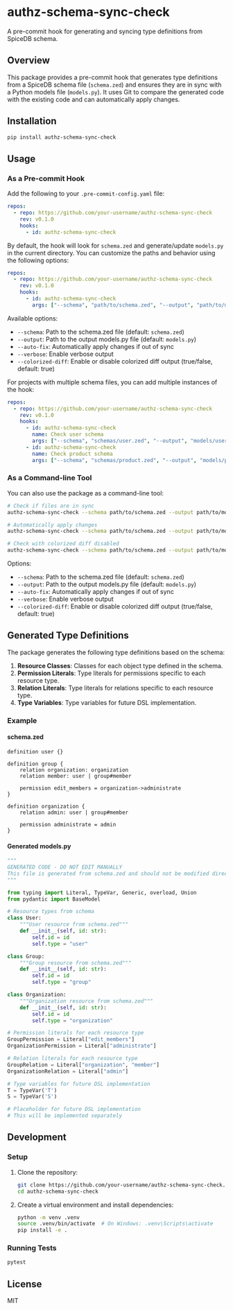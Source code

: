 # authz-schema-sync-check

A pre-commit hook for generating and syncing type definitions from SpiceDB schema.

## Overview

This package provides a pre-commit hook that generates type definitions from a SpiceDB schema file (`schema.zed`) and ensures they are in sync with a Python models file (`models.py`). It uses Git to compare the generated code with the existing code and can automatically apply changes.

## Installation

```bash
pip install authz-schema-sync-check
```

## Usage

### As a Pre-commit Hook

Add the following to your `.pre-commit-config.yaml` file:

```yaml
repos:
  - repo: https://github.com/your-username/authz-schema-sync-check
    rev: v0.1.0
    hooks:
      - id: authz-schema-sync-check
```

By default, the hook will look for `schema.zed` and generate/update `models.py` in the current directory. You can customize the paths and behavior using the following options:

```yaml
repos:
  - repo: https://github.com/your-username/authz-schema-sync-check
    rev: v0.1.0
    hooks:
      - id: authz-schema-sync-check
        args: ["--schema", "path/to/schema.zed", "--output", "path/to/models.py", "--auto-fix", "--colorized-diff=false"]
```

Available options:
- `--schema`: Path to the schema.zed file (default: `schema.zed`)
- `--output`: Path to the output models.py file (default: `models.py`)
- `--auto-fix`: Automatically apply changes if out of sync
- `--verbose`: Enable verbose output
- `--colorized-diff`: Enable or disable colorized diff output (true/false, default: true)

For projects with multiple schema files, you can add multiple instances of the hook:

```yaml
repos:
  - repo: https://github.com/your-username/authz-schema-sync-check
    rev: v0.1.0
    hooks:
      - id: authz-schema-sync-check
        name: Check user schema
        args: ["--schema", "schemas/user.zed", "--output", "models/user_models.py"]
      - id: authz-schema-sync-check
        name: Check product schema
        args: ["--schema", "schemas/product.zed", "--output", "models/product_models.py"]
```

### As a Command-line Tool

You can also use the package as a command-line tool:

```bash
# Check if files are in sync
authz-schema-sync-check --schema path/to/schema.zed --output path/to/models.py

# Automatically apply changes
authz-schema-sync-check --schema path/to/schema.zed --output path/to/models.py --auto-fix

# Check with colorized diff disabled
authz-schema-sync-check --schema path/to/schema.zed --output path/to/models.py --colorized-diff=false
```

Options:
- `--schema`: Path to the schema.zed file (default: `schema.zed`)
- `--output`: Path to the output models.py file (default: `models.py`)
- `--auto-fix`: Automatically apply changes if out of sync
- `--verbose`: Enable verbose output
- `--colorized-diff`: Enable or disable colorized diff output (true/false, default: true)

## Generated Type Definitions

The package generates the following type definitions based on the schema:

1. **Resource Classes**: Classes for each object type defined in the schema.
2. **Permission Literals**: Type literals for permissions specific to each resource type.
3. **Relation Literals**: Type literals for relations specific to each resource type.
4. **Type Variables**: Type variables for future DSL implementation.

### Example

#### schema.zed

```
definition user {}

definition group {
    relation organization: organization
    relation member: user | group#member

    permission edit_members = organization->administrate
}

definition organization {
    relation admin: user | group#member

    permission administrate = admin
}
```

#### Generated models.py

```python
"""
GENERATED CODE - DO NOT EDIT MANUALLY
This file is generated from schema.zed and should not be modified directly.
"""

from typing import Literal, TypeVar, Generic, overload, Union
from pydantic import BaseModel

# Resource types from schema
class User:
    """User resource from schema.zed"""
    def __init__(self, id: str):
        self.id = id
        self.type = "user"

class Group:
    """Group resource from schema.zed"""
    def __init__(self, id: str):
        self.id = id
        self.type = "group"

class Organization:
    """Organization resource from schema.zed"""
    def __init__(self, id: str):
        self.id = id
        self.type = "organization"

# Permission literals for each resource type
GroupPermission = Literal["edit_members"]
OrganizationPermission = Literal["administrate"]

# Relation literals for each resource type
GroupRelation = Literal["organization", "member"]
OrganizationRelation = Literal["admin"]

# Type variables for future DSL implementation
T = TypeVar('T')
S = TypeVar('S')

# Placeholder for future DSL implementation
# This will be implemented separately
```

## Development

### Setup

1. Clone the repository:
   ```bash
   git clone https://github.com/your-username/authz-schema-sync-check.git
   cd authz-schema-sync-check
   ```

2. Create a virtual environment and install dependencies:
   ```bash
   python -m venv .venv
   source .venv/bin/activate  # On Windows: .venv\Scripts\activate
   pip install -e .
   ```

### Running Tests

```bash
pytest
```

## License

MIT
